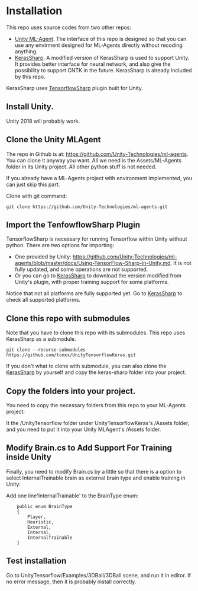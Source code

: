 # Installation

This repo uses source codes from two other repos:
* [Unity ML-Agent](https://github.com/Unity-Technologies/ml-agents). The interface of this repo is designed so that you can use any envirment designed for ML-Agents directly without recoding anything.
* [KerasSharp](https://github.com/tcmxx/keras-sharp). A modified version of KerasSharp is used to support Unity. It provides better interface for neural network, and also give the possibility to support CNTK in the future. KerasSharp is already included by this repo.

KerasSharp uses [TensorflowSharp](https://github.com/migueldeicaza/TensorFlowSharp) plugin built for Unity. 

## Install Unity.
Unity 2018 will probably work.

## Clone the Unity MLAgent
The repo in Github is at: https://github.com/Unity-Technologies/ml-agents. You can clone it anyway you want. All we need is the Assets/ML-Agents folder in its Unity project. All other python stuff is not needed.

If you already have a ML-Agents project with environment implemented, you can just skip this part.

Clone with git command:

    git clone https://github.com/Unity-Technologies/ml-agents.git

## Import the TenfowflowSharp Plugin
TensorflowSharp is necessary for running Tensorflow within Unity without python. 
There are two options for importing:
* One provided by Unity: https://github.com/Unity-Technologies/ml-agents/blob/master/docs/Using-TensorFlow-Sharp-in-Unity.md. It is not fully updated, and some operations are not supported. 
* Or you can go to [KerasSharp](https://github.com/tcmxx/keras-sharp) to download the version modified from Unity's plugin, with proper training support for some platforms. 

Notice that not all platforms are fully supported yet. Go to [KerasSharp](https://github.com/tcmxx/keras-sharp) to check all supported platforms.

## Clone this repo with submodules
Note that you have to clone this repo with its submodules. This repo uses KerasSharp as a submodule. 
 ```
 git clone --recurse-submodules https://github.com/tcmxx/UnityTensorflowKeras.git
 ```
If you don't what to clone with submodule, you can also clone the  [KerasSharp](https://github.com/tcmxx/keras-sharp) by yourself and copy the keras-sharp folder into your project.
 
## Copy the folders into your project.
You need to copy the necessary folders from this repo to your ML-Agents project:

It the /UnityTensorflow folder under UnityTensorflowKeras's /Assets folder, and you need to put it into your Unity MLAgent's /Assets folder. 

## Modify Brain.cs to Add Support For Training inside Unity

Finally,  you need to modify Brain.cs by a little so that there is a option to select InternalTrainable brain  as external brain type and enable training in Unity:

Add one line'InternalTrainable' to the BrainType enum:

```    
    public enum BrainType
    {
        Player,
        Heuristic,
        External,
        Internal,
        InternalTrainable
    }
```

## Test installation
Go to UnityTensorflow/Examples/3DBall/3DBall scene, and run it in editor. If no error message, then it is probably install correctly.

